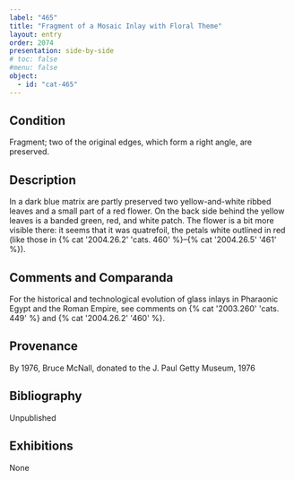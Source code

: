 ```yaml
---
label: "465"
title: "Fragment of a Mosaic Inlay with Floral Theme"
layout: entry
order: 2074
presentation: side-by-side
# toc: false
#menu: false 
object:
  - id: "cat-465"
---
```


## Condition

Fragment; two of the original edges, which form a right angle, are preserved.

## Description

In a dark blue matrix are partly preserved two yellow-and-white ribbed leaves and a small part of a red flower. On the back side behind the yellow leaves is a banded green, red, and white patch. The flower is a bit more visible there: it seems that it was quatrefoil, the petals white outlined in red (like those in {% cat '2004.26.2' 'cats. 460' %}–{% cat '2004.26.5' '461' %}).

## Comments and Comparanda

For the historical and technological evolution of glass inlays in Pharaonic Egypt and the Roman Empire, see comments on {% cat '2003.260' 'cats. 449' %} and {% cat '2004.26.2' '460' %}.

## Provenance

By 1976, Bruce McNall, donated to the J. Paul Getty Museum, 1976

## Bibliography

Unpublished

## Exhibitions

None
